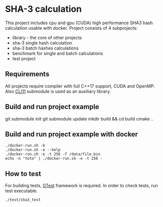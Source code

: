 # SHA-3 calculation

This project includes cpu and gpu (CUDA) high performance SHA3 hash calculation usable with docker.
Project consists of 4 subprojects:
* library - the core of other projects
* sha-3 single hash calculation
* sha-3 batch hashes calculations
* benchmark for single and batch calculations
* test project

## Requirements
All projects require compiler with full C++17 support, CUDA and OpenMP.
Also [CLI11](https://github.com/CLIUtils/CLI11) submodule is used as an auxiliary library.

## Build and run project example
git submodule init
git submodule update
mkdir build && cd build
cmake ..

## Build and run project example with docker
```
./docker-run.sh -b
./docker-run.sh -e --help
./docker-run.sh -e -t 256 -f /data/file.bin
echo -n "toto" | ./docker-run.sh -e -t 256 -
```

## How to test
For building tests, [GTest](https://github.com/google/googletest) framework is required.
In order to check tests, run test executable.
```
./test/sha3_test
```
